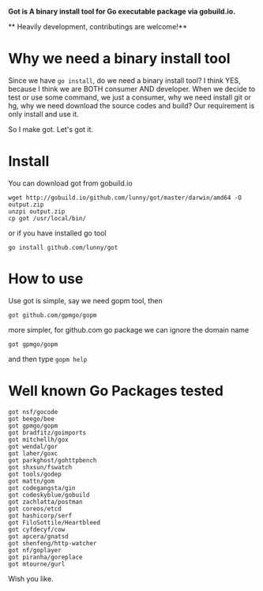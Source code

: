 
**Got is A binary install tool for Go executable package via gobuild.io.**

** Heavily development, contributings are welcome!**

# Why we need a binary install tool

Since we have `go install`, do we need a binary install tool? I think YES, because I think we are BOTH consumer AND developer. When we decide to test or use some command, we just a consumer, why we need install git or hg, why we need download the source codes and build? Our requirement is only install and use it.

So I make got. Let's got it.

# Install

You can download got from gobuild.io

    wget http://gobuild.io/github.com/lunny/got/master/darwin/amd64 -O output.zip
    unzpi output.zip
    cp got /usr/local/bin/

or if you have installed go tool

    go install github.com/lunny/got
    
# How to use

Use got is simple, say we need gopm tool, then

    got github.com/gpmgo/gopm
    
more simpler, for github.com go package we can ignore the domain name

    got gpmgo/gopm
    
and then type `gopm help`

# Well known Go Packages tested

    got nsf/gocode
    got beego/bee
    got gpmgo/gopm
    got bradfitz/goimports
    got mitchellh/gox
    got wendal/gor
    got laher/goxc
    got parkghost/gohttpbench
    got shxsun/fswatch
    got tools/godep
    got mattn/gom
    got codegangsta/gin
    got codeskyblue/gobuild
    got zachlatta/postman
    got coreos/etcd
    got hashicorp/serf
    got FiloSottile/Heartbleed
    got cyfdecyf/cow
    got apcera/gnatsd
    got shenfeng/http-watcher
    got nf/goplayer
    got piranha/goreplace
    got mtourne/gurl

Wish you like.
